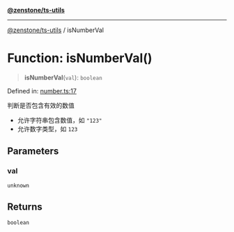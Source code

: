 [**@zenstone/ts-utils**](../README.md)

***

[@zenstone/ts-utils](../globals.md) / isNumberVal

# Function: isNumberVal()

> **isNumberVal**(`val`): `boolean`

Defined in: [number.ts:17](https://github.com/janpoem/ts-utils/blob/5695f5d0e3c2197ae4233c3f441833765430d482/src/number.ts#L17)

判断是否包含有效的数值

- 允许字符串包含数值，如 `"123"`
- 允许数字类型，如 `123`

## Parameters

### val

`unknown`

## Returns

`boolean`
